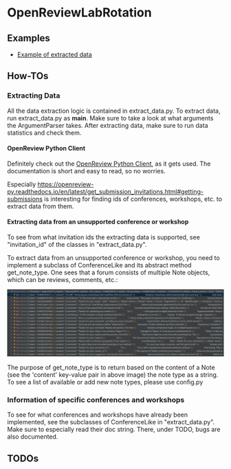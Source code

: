# OpenReviewLabRotation

## Examples

* [Example of extracted data](https://github.com/HSinger04/OpenReviewLabRotation/blob/main/assets/SkgkJn05YX.json)

## How-TOs

### Extracting Data

All the data extraction logic is contained in extract_data.py.
To extract data, run extract_data.py as __main__. Make sure to take a look at what arguments the ArgumentParser takes.
After extracting data, make sure to run data statistics and check them.

#### OpenReview Python Client

Definitely check out the [OpenReview Python Client](https://openreview-py.readthedocs.io/en/latest/), as it gets used. 
The documentation is short and easy to read, so no worries. 

Especially https://openreview-py.readthedocs.io/en/latest/get_submission_invitations.html#getting-submissions
 is interesting for finding ids of conferences, workshops, etc. to extract data from them.



#### Extracting data from an unsupported conference or workshop

To see from what invitation ids the extracting data is supported, see "invitation_id" of the classes in "extract_data.py".

To extract data from an unsupported conference or workshop, you need to implement a 
subclass of ConferenceLike and its abstract method get_note_type. One sees that a forum consists
of multiple Note objects, which can be reviews, comments, etc.:

<div align="center">
  <img src="https://github.com/HSinger04/OpenReviewLabRotation/blob/main/assets/forum_and_notes.png">
</div>

The purpose of get_note_type is
to return based on the content of a Note (see the 'content' key-value pair in above image)
the note type as a string. To see a list of available or add new note types, please use config.py

### Information of specific conferences and workshops

To see for what conferences and workshops have already been implemented, see the subclasses
of ConferenceLike in "extract_data.py". Make sure to especially read their doc string.
There, under TODO, bugs are also documented.


## TODOs